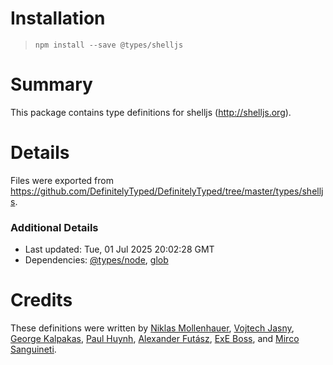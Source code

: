 # Installation
> `npm install --save @types/shelljs`

# Summary
This package contains type definitions for shelljs (http://shelljs.org).

# Details
Files were exported from https://github.com/DefinitelyTyped/DefinitelyTyped/tree/master/types/shelljs.

### Additional Details
 * Last updated: Tue, 01 Jul 2025 20:02:28 GMT
 * Dependencies: [@types/node](https://npmjs.com/package/@types/node), [glob](https://npmjs.com/package/glob)

# Credits
These definitions were written by [Niklas Mollenhauer](https://github.com/nikeee), [Vojtech Jasny](https://github.com/voy), [George Kalpakas](https://github.com/gkalpak), [Paul Huynh](https://github.com/pheromonez), [Alexander Futász](https://github.com/aldafu), [ExE Boss](https://github.com/ExE-Boss), and [Mirco Sanguineti](https://github.com/msanguineti).
